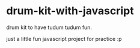 # drum-kit-with-javascript

drum kit to have tudum tudum fun.

just a little fun javascript project for practice 
:p
